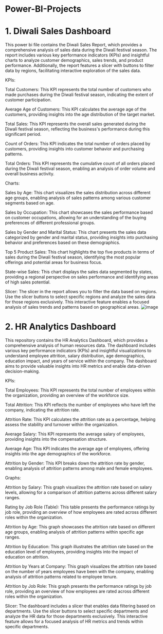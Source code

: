# Power-BI-Projects
# 1. Diwali Sales Dashboard
This power bi file contains the Diwali Sales Report, which provides a comprehensive analysis of sales data during the Diwali festival season. The report includes various key performance indicators (KPIs) and insightful charts to analyze customer demographics, sales trends, and product performance. Additionally, the report features a slicer with buttons to filter data by regions, facilitating interactive exploration of the sales data.

KPIs:

Total Customers: This KPI represents the total number of customers who made purchases during the Diwali festival season, indicating the extent of customer participation.

Average Age of Customers: This KPI calculates the average age of the customers, providing insights into the age distribution of the target market.

Total Sales: This KPI represents the overall sales generated during the Diwali festival season, reflecting the business's performance during this significant period.

Count of Orders: This KPI indicates the total number of orders placed by customers, providing insights into customer behavior and purchasing patterns.

Total Orders: This KPI represents the cumulative count of all orders placed during the Diwali festival season, enabling an analysis of order volume and overall business activity.

Charts:

Sales by Age: This chart visualizes the sales distribution across different age groups, enabling analysis of sales patterns among various customer segments based on age.

Sales by Occupation: This chart showcases the sales performance based on customer occupations, allowing for an understanding of the buying preferences of different professional groups.

Sales by Gender and Marital Status: This chart presents the sales data categorized by gender and marital status, providing insights into purchasing behavior and preferences based on these demographics.

Top 5 Product Sales: This chart highlights the top five products in terms of sales during the Diwali festival season, identifying the most popular offerings and potential areas for business focus.

State-wise Sales: This chart displays the sales data segmented by states, providing a regional perspective on sales performance and identifying areas of high sales potential.

Slicer: The slicer in the report allows you to filter the data based on regions. Use the slicer buttons to select specific regions and analyze the sales data for those regions exclusively. This interactive feature enables a focused analysis of sales trends and patterns based on geographical areas.
![image](https://github.com/DhanashriLohar/Power-BI-Projects/assets/114569069/86e6e44c-2d3f-4af6-abc2-0f85d111afec)

# 2. HR Analytics Dashboard
This repository contains the HR Analytics Dashboard, which provides a comprehensive analysis of human resources data. The dashboard includes various key performance indicators (KPIs) and insightful visualizations to understand employee attrition, salary distribution, age demographics, education impact, and years of service within the company. The dashboard aims to provide valuable insights into HR metrics and enable data-driven decision-making.

KPIs:

Total Employees: This KPI represents the total number of employees within the organization, providing an overview of the workforce size.

Total Attrition: This KPI reflects the number of employees who have left the company, indicating the attrition rate.

Attrition Rate: This KPI calculates the attrition rate as a percentage, helping assess the stability and turnover within the organization.

Average Salary: This KPI represents the average salary of employees, providing insights into the compensation structure.

Average Age: This KPI indicates the average age of employees, offering insights into the age demographics of the workforce.

Attrition by Gender: This KPI breaks down the attrition rate by gender, enabling analysis of attrition patterns among male and female employees.

Graphs:

Attrition by Salary: This graph visualizes the attrition rate based on salary levels, allowing for a comparison of attrition patterns across different salary ranges.

Rating by Job Role (Table): This table presents the performance ratings by job role, providing an overview of how employees are rated across different roles within the organization.

Attrition by Age: This graph showcases the attrition rate based on different age groups, enabling analysis of attrition patterns within specific age ranges.

Attrition by Education: This graph illustrates the attrition rate based on the education level of employees, providing insights into the impact of education on attrition.

Attrition by Years at Company: This graph visualizes the attrition rate based on the number of years employees have been with the company, enabling analysis of attrition patterns related to employee tenure.

Attrition by Job Role: This graph presents the performance ratings by job role, providing an overview of how employees are rated across different roles within the organization.

Slicer: The dashboard includes a slicer that enables data filtering based on departments. Use the slicer buttons to select specific departments and analyze the HR data for those departments exclusively. This interactive feature allows for a focused analysis of HR metrics and trends within specific departments.
